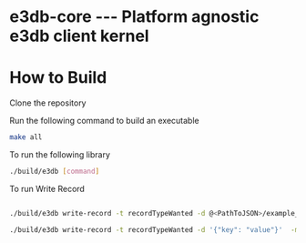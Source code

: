 e3db-core --- Platform agnostic e3db client kernel
==================================================

# How to Build 

Clone the repository 

Run the following command to build an executable
```bash 
make all 
```

To run the following library 
```bash
./build/e3db [command]
```


To run Write Record
```bash

./build/e3db write-record -t recordTypeWanted -d @<PathToJSON>/example_data.json  -m @<PathToJSON>/example_meta.json

./build/e3db write-record -t recordTypeWanted -d '{"key": "value"}'  -m '{"key": "value"}'

```
